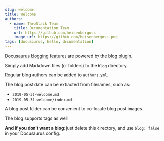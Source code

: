 ```yaml
---
slug: welcome
title: Welcome
authors:
  - name: TheoStack Team
    title: Documentation Team
    url: https://github.com/heisenbergoss
    image_url: https://github.com/heisenbergoss.png
tags: [docusaurus, hello, documentation]
---
```


[Docusaurus blogging features](https://docusaurus.io/docs/blog) are powered by the [blog plugin](https://docusaurus.io/docs/api/plugins/@docusaurus/plugin-content-blog).

Simply add Markdown files (or folders) to the `blog` directory.

Regular blog authors can be added to `authors.yml`.

The blog post date can be extracted from filenames, such as:

- `2019-05-30-welcome.md`
- `2019-05-30-welcome/index.md`

A blog post folder can be convenient to co-locate blog post images.

The blog supports tags as well!

**And if you don't want a blog**: just delete this directory, and use `blog: false` in your Docusaurus config.
